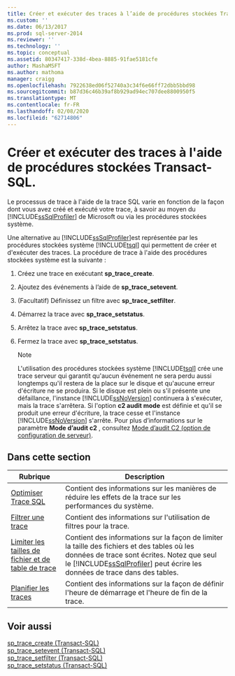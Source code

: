 ```yaml
---
title: Créer et exécuter des traces à l’aide de procédures stockées Transact-SQL | Microsoft Docs
ms.custom: ''
ms.date: 06/13/2017
ms.prod: sql-server-2014
ms.reviewer: ''
ms.technology: ''
ms.topic: conceptual
ms.assetid: 80347417-338d-4bea-8885-91fae5181cfe
author: MashaMSFT
ms.author: mathoma
manager: craigg
ms.openlocfilehash: 7922638ed06f52740a3c34f6e66ff72dbb5bbd98
ms.sourcegitcommit: b87d36c46b39af8b929ad94ec707dee8800950f5
ms.translationtype: MT
ms.contentlocale: fr-FR
ms.lasthandoff: 02/08/2020
ms.locfileid: "62714806"
---
```

# <a name="create-and-run-traces-using-transact-sql-stored-procedures"></a>Créer et exécuter des traces à l'aide de procédures stockées Transact-SQL.
  Le processus de trace à l'aide de la trace SQL varie en fonction de la façon dont vous avez créé et exécuté votre trace, à savoir au moyen du [!INCLUDE[ssSqlProfiler](../../includes/sssqlprofiler-md.md)] de Microsoft ou via les procédures stockées système.  
  
 Une alternative au [!INCLUDE[ssSqlProfiler](../../includes/sssqlprofiler-md.md)]est représentée par les procédures stockées système [!INCLUDE[tsql](../../includes/tsql-md.md)] qui permettent de créer et d'exécuter des traces. La procédure de trace à l'aide des procédures stockées système est la suivante :  
  
1.  Créez une trace en exécutant **sp_trace_create**.  
  
2.  Ajoutez des événements à l’aide de **sp_trace_setevent**.  
  
3.  (Facultatif) Définissez un filtre avec **sp_trace_setfilter**.  
  
4.  Démarrez la trace avec **sp_trace_setstatus**.  
  
5.  Arrêtez la trace avec **sp_trace_setstatus**.  
  
6.  Fermez la trace avec **sp_trace_setstatus**.  
  
    > [!NOTE]  
    >  L'utilisation des procédures stockées système [!INCLUDE[tsql](../../includes/tsql-md.md)] crée une trace serveur qui garantit qu'aucun événement ne sera perdu aussi longtemps qu'il restera de la place sur le disque et qu'aucune erreur d'écriture ne se produira. Si le disque est plein ou s'il présente une défaillance, l'instance [!INCLUDE[ssNoVersion](../../includes/ssnoversion-md.md)] continuera à s'exécuter, mais la trace s'arrêtera. Si l'option **c2 audit mode** est définie et qu'il se produit une erreur d'écriture, la trace cesse et l'instance [!INCLUDE[ssNoVersion](../../includes/ssnoversion-md.md)] s'arrête. Pour plus d’informations sur le paramètre **Mode d’audit c2** , consultez [Mode d’audit C2 (option de configuration de serveur)](../../database-engine/configure-windows/c2-audit-mode-server-configuration-option.md).  
  
## <a name="in-this-section"></a>Dans cette section  
  
|Rubrique|Description|  
|-----------|-----------------|  
|[Optimiser Trace SQL](sql-trace.md)|Contient des informations sur les manières de réduire les effets de la trace sur les performances du système.|  
|[Filtrer une trace](filter-a-trace.md)|Contient des informations sur l'utilisation de filtres pour la trace.|  
|[Limiter les tailles de fichier et de table de trace](limit-trace-file-and-table-sizes.md)|Contient des informations sur la façon de limiter la taille des fichiers et des tables où les données de trace sont écrites. Notez que seul le [!INCLUDE[ssSqlProfiler](../../includes/sssqlprofiler-md.md)] peut écrire les données de trace dans des tables.|  
|[Planifier les traces](schedule-traces.md)|Contient des informations sur la façon de définir l'heure de démarrage et l'heure de fin de la trace.|  
  
## <a name="see-also"></a>Voir aussi  
 [sp_trace_create &#40;Transact-SQL&#41;](/sql/relational-databases/system-stored-procedures/sp-trace-create-transact-sql)   
 [sp_trace_setevent &#40;Transact-SQL&#41;](/sql/relational-databases/system-stored-procedures/sp-trace-setevent-transact-sql)   
 [sp_trace_setfilter &#40;Transact-SQL&#41;](/sql/relational-databases/system-stored-procedures/sp-trace-setfilter-transact-sql)   
 [sp_trace_setstatus &#40;Transact-SQL&#41;](/sql/relational-databases/system-stored-procedures/sp-trace-setstatus-transact-sql)  
  
  

